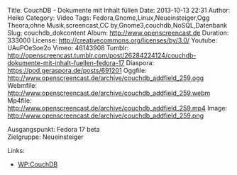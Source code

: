 Title: CouchDB - Dokumente mit Inhalt füllen
Date: 2013-10-13 22:31
Author: Heiko
Category: Video
Tags: Fedora,Gnome,Linux,Neueinsteiger,Ogg Theora,ohne Musik,screencast,CC by,Gnome3,couchdb,NoSQL,Datenbank
Slug: couchdb_dokcontent
Album: http://www.openscreencast.de
Duration: 333000
License: http://creativecommons.org/licenses/by/3.0/
Youtube: UAuPOeSoe2o
Vimeo: 46143908
Tumblr: http://openscreencast.tumblr.com/post/26284224124/couchdb-dokumente-mit-inhalt-fuellen-fedora-17
Diaspora: https://pod.geraspora.de/posts/691201
Oggfile: http://www.openscreencast.de/archive/couchdb_addfield_259.ogg
Webmfile: http://www.openscreencast.de/archive/couchdb_addfield_259.webm
Mp4file: http://www.openscreencast.de/archive/couchdb_addfield_259.mp4
Image: http://www.openscreencast.de/archive/couchdb_addfield_259.png

Ausgangspunkt: Fedora 17 beta  
Zielgruppe: Neueinsteiger  

Links:

  * [WP:CouchDB](https://de.wikipedia.org/wiki/CouchDB "Link zu WP:couchdb" )

